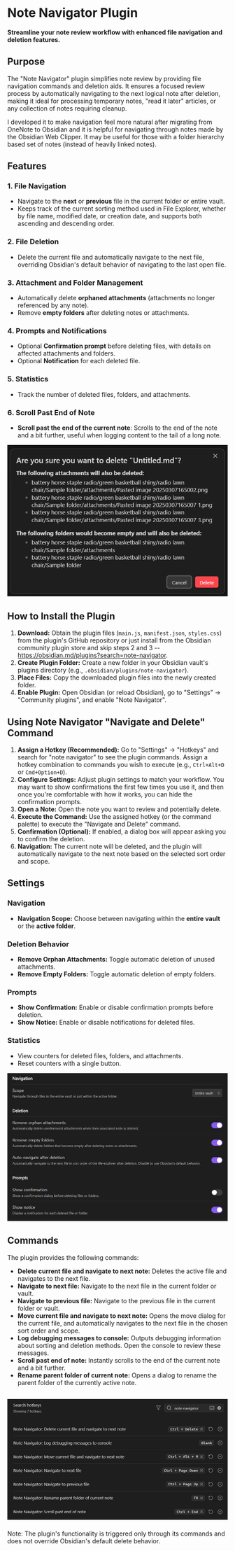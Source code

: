 # Note Navigator Plugin
**Streamline your note review workflow with enhanced file navigation and deletion features.**

## Purpose

The "Note Navigator" plugin simplifies note review by providing file navigation commands and deletion aids. It ensures a focused review process by automatically navigating to the next logical note after deletion, making it ideal for processing temporary notes, "read it later" articles, or any collection of notes requiring cleanup.

I developed it to make navigation feel more natural after migrating from OneNote to Obsidian and it is helpful for navigating through notes made by the Obsidian Web Clipper. It may be useful for those with a folder hierarchy based set of notes (instead of heavily linked notes).

## Features

### 1. File Navigation
- Navigate to the **next** or **previous** file in the current folder or entire vault.
- Keeps track of the current sorting method used in File Explorer, whether by file name, modified date, or creation date, and supports both ascending and descending order. 

### 2. File Deletion
- Delete the current file and automatically navigate to the next file, overriding Obsidian's default behavior of navigating to the last open file.

### 3. Attachment and Folder Management
- Automatically delete **orphaned attachments** (attachments no longer referenced by any note).
- Remove **empty folders** after deleting notes or attachments.

### 4. Prompts and Notifications
- Optional **Confirmation prompt** before deleting files, with details on affected attachments and folders.
- Optional **Notification** for each deleted file.

### 5. Statistics
- Track the number of deleted files, folders, and attachments.

### 6. Scroll Past End of Note
- **Scroll past the end of the current note**: Scrolls to the end of the note and a bit further, useful when logging content to the tail of a long note.

![Confirmation Dialog](img-conf-dialog.png)

## How to Install the Plugin

1. **Download:** Obtain the plugin files (`main.js`, `manifest.json`, `styles.css`) from the plugin's GitHub repository or just install from the Obsidian community plugin store and skip steps 2 and 3 -- https://obsidian.md/plugins?search=note-navigator.
2. **Create Plugin Folder:** Create a new folder in your Obsidian vault's plugins directory (e.g., `.obsidian/plugins/note-navigator`).
3. **Place Files:** Copy the downloaded plugin files into the newly created folder.
4. **Enable Plugin:** Open Obsidian (or reload Obsidian), go to "Settings" -> "Community plugins", and enable "Note Navigator".

## Using Note Navigator "Navigate and Delete" Command

1. **Assign a Hotkey (Recommended):** Go to "Settings" -> "Hotkeys" and search for "note navigator" to see the plugin commands. Assign a hotkey combination to commands you wish to execute (e.g., `Ctrl+Alt+D` or `Cmd+Option+D`).
2. **Configure Settings:** Adjust plugin settings to match your workflow. You may want to show confirmations the first few times you use it, and then once you're comfortable with how it works, you can hide the confirmation prompts.
3. **Open a Note:** Open the note you want to review and potentially delete.
4. **Execute the Command:** Use the assigned hotkey (or the command palette) to execute the "Navigate and Delete" command.
5. **Confirmation (Optional):** If enabled, a dialog box will appear asking you to confirm the deletion.
6. **Navigation:** The current note will be deleted, and the plugin will automatically navigate to the next note based on the selected sort order and scope.

## Settings

### Navigation
- **Navigation Scope:** Choose between navigating within the **entire vault** or the **active folder**.

### Deletion Behavior
- **Remove Orphan Attachments:** Toggle automatic deletion of unused attachments.
- **Remove Empty Folders:** Toggle automatic deletion of empty folders.

### Prompts
- **Show Confirmation:** Enable or disable confirmation prompts before deletion.
- **Show Notice:** Enable or disable notifications for deleted files.

### Statistics
- View counters for deleted files, folders, and attachments.
- Reset counters with a single button.

![Settings](img-settings-dialog.png)

## Commands
The plugin provides the following commands:
- **Delete current file and navigate to next note:** Deletes the active file and navigates to the next file.
- **Navigate to next file:** Navigate to the next file in the current folder or vault.
- **Navigate to previous file:** Navigate to the previous file in the current folder or vault.
- **Move current file and navigate to next note:** Opens the move dialog for the current file, and automatically navigates to the next file in the chosen sort order and scope.
- **Log debugging messages to console:** Outputs debugging information about sorting and deletion methods. Open the console to review these messages.
- **Scroll past end of note:** Instantly scrolls to the end of the current note and a bit further.
- **Rename parent folder of current note:** Opens a dialog to rename the parent folder of the currently active note.

![Hotkeys](img-hotkeys-dialog.png)
---

Note: The plugin's functionality is triggered only through its commands and does not override Obsidian's default delete behavior.

